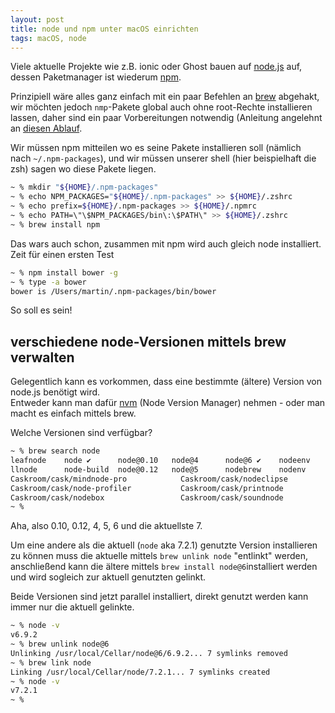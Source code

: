 ```yaml
---
layout: post
title: node und npm unter macOS einrichten
tags: macOS, node
---
```


Viele aktuelle Projekte wie z.B. ionic oder Ghost bauen auf [node.js](https://nodejs.org/) auf, dessen Paketmanager ist wiederum [npm](https://www.npmjs.com/).

Prinzipiell wäre alles ganz einfach mit ein paar Befehlen an [brew](http://brew.sh/) abgehakt, wir möchten jedoch `nmp`-Pakete global auch ohne root-Rechte installieren lassen, daher sind ein paar Vorbereitungen notwendig (Anleitung angelehnt an [diesen Ablauf](https://johnpapa.net/how-to-use-npm-global-without-sudo-on-osx/).

Wir müssen npm mitteilen wo es seine Pakete installieren soll (nämlich nach `~/.npm-packages`), und wir müssen unserer shell (hier beispielhaft die zsh) sagen wo diese Pakete liegen.

``` sh
~ % mkdir "${HOME}/.npm-packages"
~ % echo NPM_PACKAGES="${HOME}/.npm-packages" >> ${HOME}/.zshrc
~ % echo prefix=${HOME}/.npm-packages >> ${HOME}/.npmrc
~ % echo PATH=\"\$NPM_PACKAGES/bin\:\$PATH\" >> ${HOME}/.zshrc
~ % brew install npm
```

Das wars auch schon, zusammen mit npm wird auch gleich node installiert.   
Zeit für einen ersten Test
 ``` sh
~ % npm install bower -g
~ % type -a bower
bower is /Users/martin/.npm-packages/bin/bower  
```

So soll es sein!

## verschiedene node-Versionen mittels brew verwalten

Gelegentlich kann es vorkommen, dass eine bestimmte (ältere) Version von node.js benötigt wird.   
Entweder kann man dafür [nvm](https://github.com/creationix/nvm) (Node Version Manager) nehmen - oder man macht es einfach mittels brew.

Welche Versionen sind verfügbar?

``` sh
~ % brew search node
leafnode    node ✔      node@0.10   node@4      node@6 ✔    nodeenv  
llnode      node-build  node@0.12   node@5      nodebrew    nodenv  
Caskroom/cask/mindnode-pro            Caskroom/cask/nodeclipse  
Caskroom/cask/node-profiler           Caskroom/cask/printnode  
Caskroom/cask/nodebox                 Caskroom/cask/soundnode  
~ %
```

Aha, also 0.10, 0.12, 4, 5, 6 und die aktuellste 7.

Um eine andere als die aktuell (`node` aka 7.2.1) genutzte Version installieren zu können muss die aktuelle mittels `brew unlink node` "entlinkt" werden, anschließend kann die ältere mittels `brew install node@6`installiert werden und wird sogleich zur aktuell genutzten gelinkt.

Beide Versionen sind jetzt parallel installiert, direkt genutzt werden kann immer nur die aktuell gelinkte.

``` sh
~ % node -v
v6.9.2  
~ % brew unlink node@6
Unlinking /usr/local/Cellar/node@6/6.9.2... 7 symlinks removed  
~ % brew link node
Linking /usr/local/Cellar/node/7.2.1... 7 symlinks created  
~ % node -v
v7.2.1  
~ %
```
